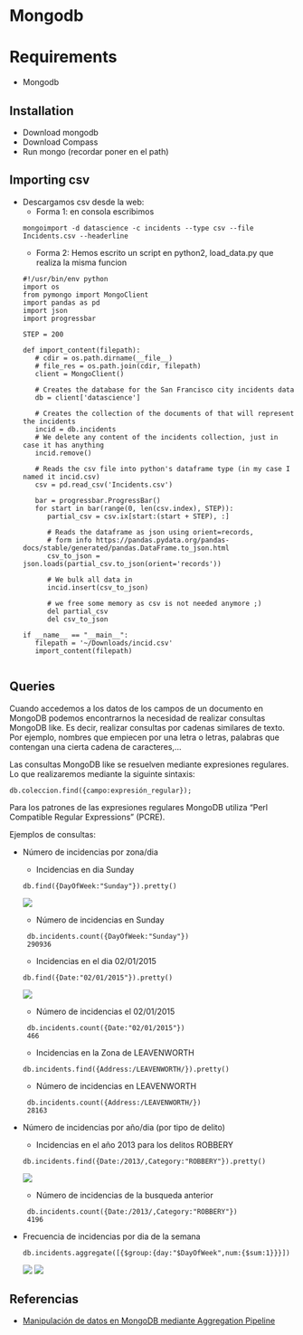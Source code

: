 # Mongodb

# Requirements
* Mongodb

## Installation
* Download mongodb
* Download Compass
* Run mongo (recordar poner en el path)

## Importing csv
* Descargamos csv desde la web:
  * Forma 1: en consola escribimos
  ```
  mongoimport -d datascience -c incidents --type csv --file Incidents.csv --headerline
  ```
  * Forma 2: Hemos escrito un script en python2, load_data.py que realiza la misma funcion
  ```
  #!/usr/bin/env python
  import os
  from pymongo import MongoClient
  import pandas as pd
  import json
  import progressbar

  STEP = 200

  def import_content(filepath):
     # cdir = os.path.dirname(__file__)
     # file_res = os.path.join(cdir, filepath)
     client = MongoClient()

     # Creates the database for the San Francisco city incidents data
     db = client['datascience']

     # Creates the collection of the documents of that will represent the incidents
     incid = db.incidents
     # We delete any content of the incidents collection, just in case it has anything
     incid.remove()

     # Reads the csv file into python's dataframe type (in my case I named it incid.csv)
     csv = pd.read_csv('Incidents.csv')

     bar = progressbar.ProgressBar()
     for start in bar(range(0, len(csv.index), STEP)):
        partial_csv = csv.ix[start:(start + STEP), :]

        # Reads the dataframe as json using orient=records,
        # form info https://pandas.pydata.org/pandas-docs/stable/generated/pandas.DataFrame.to_json.html
        csv_to_json = json.loads(partial_csv.to_json(orient='records'))

        # We bulk all data in
        incid.insert(csv_to_json)

        # we free some memory as csv is not needed anymore ;)
        del partial_csv
        del csv_to_json
        
  if __name__ == "__main__":
     filepath = '~/Downloads/incid.csv'
     import_content(filepath)
 
## Queries
Cuando accedemos a los datos de los campos de un documento en MongoDB podemos encontrarnos la necesidad de realizar consultas MongoDB like. Es decir, realizar consultas por cadenas similares de texto. Por ejemplo, nombres que empiecen por una letra o letras, palabras que contengan una cierta cadena de caracteres,...

Las consultas MongoDB like se resuelven mediante expresiones regulares. Lo que realizaremos mediante la siguinte sintaxis:
```
db.coleccion.find({campo:expresión_regular});
```
Para los patrones de las expresiones regulares MongoDB utiliza “Perl Compatible Regular Expressions” (PCRE). 

Ejemplos de consultas:

* Número de incidencias por zona/dia
  * Incidencias en dia Sunday
  ```
  db.find({DayOfWeek:"Sunday"}).pretty()
  ```
  ![](../docs/sunday.PNG)
  * Número de incidencias en Sunday
  ```
   db.incidents.count({DayOfWeek:"Sunday"})
   290936
  ```
  
  * Incidencias en el dia 02/01/2015
  ```
  db.find({Date:"02/01/2015"}).pretty()
  ```
  ![](../docs/02012015.PNG) 
  * Número de incidencias el 02/01/2015
  ```
   db.incidents.count({Date:"02/01/2015"})
   466
  ```
  
   * Incidencias en la Zona de LEAVENWORTH
  ```
  db.incidents.find({Address:/LEAVENWORTH/}).pretty()
  ```
  * Número de incidencias en LEAVENWORTH
  ```
   db.incidents.count({Address:/LEAVENWORTH/})
   28163
  ```
  
* Número de incidencias por año/dia (por tipo de delito)

  * Incidencias en el año 2013 para los delitos ROBBERY
  ```
  db.incidents.find({Date:/2013/,Category:"ROBBERY"}).pretty()
  ```
  ![](../docs/2013ROBBERY.PNG)
  * Número de incidencias de la busqueda anterior
  ```
   db.incidents.count({Date:/2013/,Category:"ROBBERY"})
   4196
  ```
* Frecuencia de incidencias por dia de la semana

  ```
  db.incidents.aggregate([{$group:{day:"$DayOfWeek",num:{$sum:1}}}])
  ```
  ![](../docs/dias.png)
  ![](../docs/frecuencia.png)
  
## Referencias
* [Manipulación de datos en MongoDB mediante Aggregation Pipeline](https://www.adictosaltrabajo.com/tutoriales/mongodb-agregatte/)
